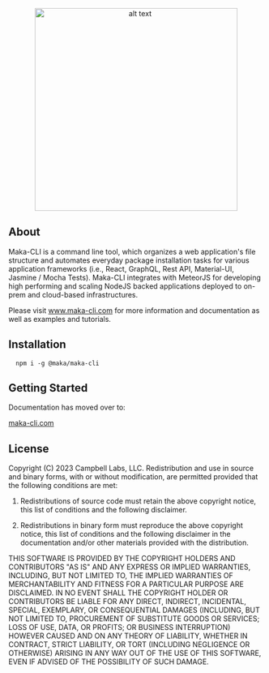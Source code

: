 <p align="center">
  <img src="https://www.maka-cli.com/logo_scaffold@2x.png" alt="alt text" height="400">
</p>

## About
Maka-CLI is a command line tool, which organizes a web application's file structure and automates everyday package installation tasks for various application frameworks
(i.e., React, GraphQL, Rest API, Material-UI, Jasmine / Mocha Tests).  Maka-CLI integrates with MeteorJS for developing high performing and scaling
NodeJS backed applications deployed to on-prem and cloud-based infrastructures.

Please visit www.maka-cli.com for more information and documentation as well as examples and tutorials.

## Installation
```
  npm i -g @maka/maka-cli
```

## Getting Started

Documentation has moved over to:

[maka-cli.com](https://www.maka-cli.com/documentation#documentation)

## License
Copyright (C) 2023 Campbell Labs, LLC.
Redistribution and use in source and binary forms, with or without modification, are permitted provided that the following conditions are met:

 1. Redistributions of source code must retain the above copyright notice, this list of conditions and the following disclaimer.

 2. Redistributions in binary form must reproduce the above copyright notice, this list of conditions and the following disclaimer in the documentation and/or other materials provided with the distribution.

THIS SOFTWARE IS PROVIDED BY THE COPYRIGHT HOLDERS AND CONTRIBUTORS "AS IS" AND ANY EXPRESS OR IMPLIED WARRANTIES, INCLUDING, BUT NOT LIMITED TO, THE IMPLIED WARRANTIES OF MERCHANTABILITY AND FITNESS FOR A PARTICULAR PURPOSE ARE DISCLAIMED. IN NO EVENT SHALL THE COPYRIGHT HOLDER OR CONTRIBUTORS BE LIABLE FOR ANY DIRECT, INDIRECT, INCIDENTAL, SPECIAL, EXEMPLARY, OR CONSEQUENTIAL DAMAGES (INCLUDING, BUT NOT LIMITED TO, PROCUREMENT OF SUBSTITUTE GOODS OR SERVICES; LOSS OF USE, DATA, OR PROFITS; OR BUSINESS INTERRUPTION) HOWEVER CAUSED AND ON ANY THEORY OF LIABILITY, WHETHER IN CONTRACT, STRICT LIABILITY, OR TORT (INCLUDING NEGLIGENCE OR OTHERWISE) ARISING IN ANY WAY OUT OF THE USE OF THIS SOFTWARE, EVEN IF ADVISED OF THE POSSIBILITY OF SUCH DAMAGE.
